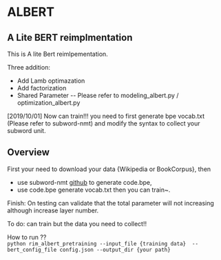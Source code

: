 # ALBERT

## A Lite BERT reimplmentation

This is A lite Bert reimlpementation.

Three addition:
* Add Lamb optimazation
* Add factorization
* Shared Parameter    -- Please refer to modeling_albert.py / optimization_albert.py

[2019/10/01] Now can train!!! you need to first generate bpe vocab.txt (Please refer to subword-nmt) and modify the syntax to collect your subword unit.

## Overview 
First your need to download your data {Wikipedia or BookCorpus}, then 
* use subword-nmt [github](https://github.com/rsennrich/subword-nmt) to generate code.bpe, 
* use code.bpe generate vocab.txt then you can train~.


Finish:
    On testing can validate that the total parameter will not increasing although increase layer number.

To do:
    can train but the data you need to collect!!

How to run ?? <br>
`python rim_albert_pretraining --input_file {training data}  --bert_config_file config.json --output_dir {your path}`
